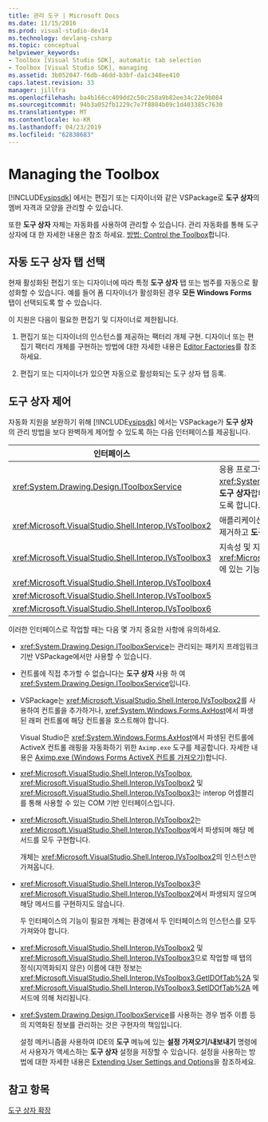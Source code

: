```yaml
---
title: 관리 도구 | Microsoft Docs
ms.date: 11/15/2016
ms.prod: visual-studio-dev14
ms.technology: devlang-csharp
ms.topic: conceptual
helpviewer_keywords:
- Toolbox [Visual Studio SDK], automatic tab selection
- Toolbox [Visual Studio SDK], managing
ms.assetid: 3b052047-f6db-46dd-b3bf-da1c348ee410
caps.latest.revision: 33
manager: jillfra
ms.openlocfilehash: ba4b166cc409dd2c50c258a9b82ee34c22e9b084
ms.sourcegitcommit: 94b3a052fb1229c7e7f8804b09c1d403385c7630
ms.translationtype: MT
ms.contentlocale: ko-KR
ms.lasthandoff: 04/23/2019
ms.locfileid: "62838683"
---
```

# <a name="managing-the-toolbox"></a>Managing the Toolbox
[!INCLUDE[vsipsdk](../includes/vsipsdk-md.md)] 에서는 편집기 또는 디자이너와 같은 VSPackage로 **도구 상자**의 멤버 자격과 모양을 관리할 수 있습니다.  
  
 또한 **도구 상자** 자체는 자동화를 사용하여 관리할 수 있습니다. 관리 자동화를 통해 도구 상자에 대 한 자세한 내용은 참조 하세요. [방법: Control the Toolbox](http://msdn.microsoft.com/library/c9d8a18a-d2bc-43d4-a803-601bfc6a6599)합니다.  
  
## <a name="automatic-toolbox-tab-selection"></a>자동 도구 상자 탭 선택  
 현재 활성화된 편집기 또는 디자이너에 따라 특정 **도구 상자** 탭 또는 범주를 자동으로 활성화할 수 있습니다. 예를 들어 폼 디자이너가 활성화된 경우 **모든 Windows Forms** 탭이 선택되도록 할 수 있습니다.  
  
 이 지원은 다음이 필요한 편집기 및 디자이너로 제한됩니다.  
  
1. 편집기 또는 디자이너의 인스턴스를 제공하는 팩터리 개체 구현. 디자이너 또는 편집기 팩터리 개체를 구현하는 방법에 대한 자세한 내용은 [Editor Factories](../extensibility/editor-factories.md)를 참조하세요.  
  
2. 편집기 또는 디자이너가 있으면 자동으로 활성화되는 도구 상자 탭 등록.  
  
## <a name="controlling-the-toolbox"></a>도구 상자 제어  
 자동화 지원을 보완하기 위해 [!INCLUDE[vsipsdk](../includes/vsipsdk-md.md)] 에서는 VSPackage가 **도구 상자** 의 관리 방법을 보다 완벽하게 제어할 수 있도록 하는 다음 인터페이스를 제공됩니다.  
  
|인터페이스|설명|  
|---------------|-----------------|  
|<xref:System.Drawing.Design.IToolboxService>|응용 프로그램 관리, 추가 및 제거 하는 데 <xref:System.Drawing.Design.ToolboxItem> 에서 개체를 **도구 상자**합니다. 또한 모양과 **도구 상자** 범주를 구성할 수 있도록 합니다.|  
|<xref:Microsoft.VisualStudio.Shell.Interop.IVsToolbox2>|애플리케이션이 활성 기반 **도구 상자** 컨트롤을 관리, 추가 및 제거하고 **도구 상자** 범주와 모양을 구성할 수 있도록 합니다.|  
|<xref:Microsoft.VisualStudio.Shell.Interop.IVsToolbox3>|지속성 및 지역화를 완벽하게 지원하여 <xref:Microsoft.VisualStudio.Shell.Interop.IVsToolbox2>에 있는 기능을 확장합니다.|  
|<xref:Microsoft.VisualStudio.Shell.Interop.IVsToolbox4>||  
|<xref:Microsoft.VisualStudio.Shell.Interop.IVsToolbox5>||  
|<xref:Microsoft.VisualStudio.Shell.Interop.IVsToolbox6>||  
  
 이러한 인터페이스로 작업할 때는 다음 몇 가지 중요한 사항에 유의하세요.  
  
- <xref:System.Drawing.Design.IToolboxService>는 관리되는 패키지 프레임워크 기반 VSPackage에서만 사용할 수 있습니다.  
  
- 컨트롤에 직접 추가할 수 없습니다는 **도구 상자** 사용 하 여 <xref:System.Drawing.Design.IToolboxService>입니다.  
  
- VSPackage는 <xref:Microsoft.VisualStudio.Shell.Interop.IVsToolbox2>를 사용하여 컨트롤을 추가하거나, <xref:System.Windows.Forms.AxHost>에서 파생된 래퍼 컨트롤에 해당 컨트롤을 호스트해야 합니다.  
  
   Visual Studio은 <xref:System.Windows.Forms.AxHost>에서 파생된 컨트롤에 ActiveX 컨트롤 래핑을 자동화하기 위한 `Aximp.exe` 도구를 제공합니다. 자세한 내용은 [Aximp.exe (Windows Forms ActiveX 컨트롤 가져오기)](http://msdn.microsoft.com/library/482c0d83-7144-4497-b626-87d2351b78d0)합니다.  
  
- <xref:Microsoft.VisualStudio.Shell.Interop.IVsToolbox>, <xref:Microsoft.VisualStudio.Shell.Interop.IVsToolbox2> 및 <xref:Microsoft.VisualStudio.Shell.Interop.IVsToolbox3>는 interop 어셈블리를 통해 사용할 수 있는 COM 기반 인터페이스입니다.  
  
- <xref:Microsoft.VisualStudio.Shell.Interop.IVsToolbox2>는 <xref:Microsoft.VisualStudio.Shell.Interop.IVsToolbox>에서 파생되며 해당 메서드를 모두 구현합니다.  
  
   개체는 <xref:Microsoft.VisualStudio.Shell.Interop.IVsToolbox2>의 인스턴스만 가져옵니다.  
  
- <xref:Microsoft.VisualStudio.Shell.Interop.IVsToolbox3>은 <xref:Microsoft.VisualStudio.Shell.Interop.IVsToolbox2>에서 파생되지 않으며 해당 메서드를 구현하지도 않습니다.  
  
   두 인터페이스의 기능이 필요한 개체는 환경에서 두 인터페이스의 인스턴스를 모두 가져와야 합니다.  
  
- <xref:Microsoft.VisualStudio.Shell.Interop.IVsToolbox2> 및 <xref:Microsoft.VisualStudio.Shell.Interop.IVsToolbox3>으로 작업할 때 탭의 정식(지역화되지 않은) 이름에 대한 정보는 <xref:Microsoft.VisualStudio.Shell.Interop.IVsToolbox3.GetIDOfTab%2A> 및 <xref:Microsoft.VisualStudio.Shell.Interop.IVsToolbox3.SetIDOfTab%2A> 메서드에 의해 처리됩니다.  
  
- <xref:System.Drawing.Design.IToolboxService>를 사용하는 경우 범주 이름 등의 지역화된 정보를 관리하는 것은 구현자의 책임입니다.  
  
  설정 메커니즘을 사용하여 IDE의 **도구** 메뉴에 있는 **설정 가져오기/내보내기** 명령에서 사용자가 액세스하는 **도구 상자** 설정을 저장할 수 있습니다. 설정을 사용하는 방법에 대한 자세한 내용은 [Extending User Settings and Options](../extensibility/extending-user-settings-and-options.md)을 참조하세요.  
  
## <a name="see-also"></a>참고 항목  
 [도구 상자 확장](../misc/extending-the-toolbox.md)